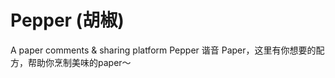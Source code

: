 Pepper (胡椒)
=============

A paper comments &amp; sharing platform
Pepper 谐音 Paper，这里有你想要的配方，帮助你烹制美味的paper～
